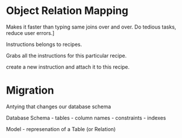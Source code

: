 Object Relation Mapping
=======================

Makes it faster than typing same joins over and over. Do tedious tasks, reduce user errors.\]

Instructions belongs to recipes.

Grabs all the instructions for this particular recipe.

create a new instruction and attach it to this recipe.

Migration
=========

Antying that changes our database schema

Database Schema - tables - column names - constraints - indexes

Model - represenation of a Table (or Relation)
